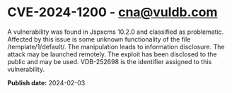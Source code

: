 # CVE-2024-1200 - cna@vuldb.com

A vulnerability was found in Jspxcms 10.2.0 and classified as problematic. Affected by this issue is some unknown functionality of the file /template/1/default/. The manipulation leads to information disclosure. The attack may be launched remotely. The exploit has been disclosed to the public and may be used. VDB-252698 is the identifier assigned to this vulnerability.

**Publish date:** 2024-02-03
